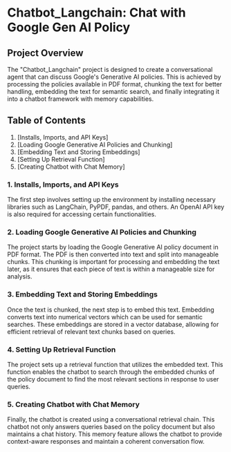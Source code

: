 # Chatbot_Langchain: Chat with Google Gen AI Policy

## Project Overview
The "Chatbot_Langchain" project is designed to create a conversational agent that can discuss Google's Generative AI policies. This is achieved by processing the policies available in PDF format, chunking the text for better handling, embedding the text for semantic search, and finally integrating it into a chatbot framework with memory capabilities.

## Table of Contents
1. [Installs, Imports, and API Keys]
2. [Loading Google Generative AI Policies and Chunking]
3. [Embedding Text and Storing Embeddings]
4. [Setting Up Retrieval Function]
5. [Creating Chatbot with Chat Memory]

### 1. Installs, Imports, and API Keys
The first step involves setting up the environment by installing necessary libraries such as LangChain, PyPDF, pandas, and others. An OpenAI API key is also required for accessing certain functionalities.

### 2. Loading Google Generative AI Policies and Chunking
The project starts by loading the Google Generative AI policy document in PDF format. The PDF is then converted into text and split into manageable chunks. This chunking is important for processing and embedding the text later, as it ensures that each piece of text is within a manageable size for analysis.

### 3. Embedding Text and Storing Embeddings
Once the text is chunked, the next step is to embed this text. Embedding converts text into numerical vectors which can be used for semantic searches. These embeddings are stored in a vector database, allowing for efficient retrieval of relevant text chunks based on queries.

### 4. Setting Up Retrieval Function
The project sets up a retrieval function that utilizes the embedded text. This function enables the chatbot to search through the embedded chunks of the policy document to find the most relevant sections in response to user queries.

### 5. Creating Chatbot with Chat Memory
Finally, the chatbot is created using a conversational retrieval chain. This chatbot not only answers queries based on the policy document but also maintains a chat history. This memory feature allows the chatbot to provide context-aware responses and maintain a coherent conversation flow.


